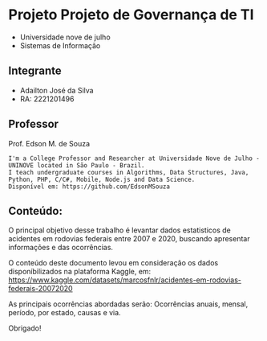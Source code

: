 # Projeto Projeto de Governança de TI

* Universidade nove de julho
* Sistemas de Informação



## Integrante
 

* Adailton José da Silva
* RA: 2221201496


## Professor

Prof. Edson M. de Souza

```
I'm a College Professor and Researcher at Universidade Nove de Julho - UNINOVE located in São Paulo - Brazil.
I teach undergraduate courses in Algorithms, Data Structures, Java, Python, PHP, C/C#, Mobile, Node.js and Data Science.
Disponível em: https://github.com/EdsonMSouza
```

## Conteúdo:

O principal objetivo desse trabalho é levantar dados estatisticos de acidentes em rodovias federais entre 2007 e 2020, buscando apresentar informações e das ocorrências.

O conteúdo deste documento levou em consideração os dados disponíbilizados na plataforma Kaggle, em: https://www.kaggle.com/datasets/marcosfnlr/acidentes-em-rodovias-federais-20072020

As principais ocorrências abordadas serão: Ocorrências anuais, mensal, período, por estado, causas e via.

Obrigado!
